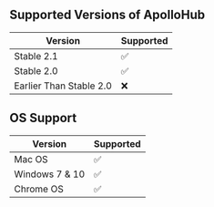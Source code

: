 ## Supported Versions of ApolloHub



| Version | Supported          |
| ------- | ------------------ |
| Stable 2.1  | :white_check_mark: |
| Stable 2.0   | :white_check_mark: |
| Earlier Than Stable 2.0  | :x:                |


## OS Support

| Version | Supported          |
| ------- | ------------------ |
| Mac OS | :white_check_mark: |
| Windows 7 & 10  | :white_check_mark: |
| Chrome OS   | :white_check_mark:               |

